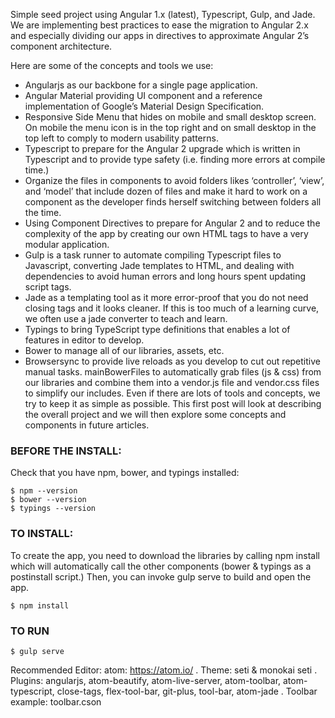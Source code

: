 Simple seed project using Angular 1.x (latest), Typescript, Gulp, and Jade. We are implementing best practices to ease the migration to Angular 2.x and especially dividing our apps in directives to approximate Angular 2’s component architecture.


Here are some of the concepts and tools we use:

* Angularjs as our backbone for a single page application.
* Angular Material providing UI component and a reference implementation of Google’s Material Design Specification.
* Responsive Side Menu that hides on mobile and small desktop screen. On mobile the menu icon is in the top right and on small desktop in the top left to comply to modern usability patterns.
* Typescript to prepare for the Angular 2 upgrade which is written in Typescript and to provide type safety (i.e. finding more errors at compile time.)
* Organize the files in components to avoid folders likes ‘controller’, ‘view’, and ‘model’ that include dozen of files and make it hard to work on a component as the developer finds herself switching between folders all the time.
* Using Component Directives to prepare for Angular 2 and to reduce the complexity of the app by creating our own HTML tags to have a very modular application.
* Gulp is a task runner to automate compiling Typescript files to Javascript, converting Jade templates to HTML, and dealing with dependencies to avoid human errors and long hours spent updating script tags.
* Jade as a templating tool as it more error-proof that you do not need closing tags and it looks cleaner. If this is too much of a learning curve, we often use a jade converter to teach and learn.
* Typings to bring TypeScript type definitions that enables a lot of features in editor to develop.
* Bower to manage all of our libraries, assets, etc.
* Browsersync to provide live reloads as you develop to cut out repetitive manual tasks.
mainBowerFiles to automatically grab files (js & css) from our libraries and combine them into a vendor.js file and vendor.css files to simplify our includes.
Even if there are lots of tools and concepts, we try to keep it as simple as possible. This first post will look at describing the overall project and we will then explore some concepts and components in future articles.

### BEFORE THE INSTALL:
Check that you have npm, bower, and typings installed:
```
$ npm --version
$ bower --version
$ typings --version
```
### TO INSTALL:
To create the app, you need to download the libraries by calling npm install which will automatically call the other components (bower & typings as a postinstall script.) Then, you can invoke gulp serve to build and open the app.
```
$ npm install
```
### TO RUN
```
$ gulp serve
```


Recommended Editor:
atom: https://atom.io/
. Theme: seti & monokai seti
. Plugins: angularjs, atom-beautify, atom-live-server, atom-toolbar, atom-typescript, close-tags, flex-tool-bar, git-plus, tool-bar, atom-jade
. Toolbar example: toolbar.cson
